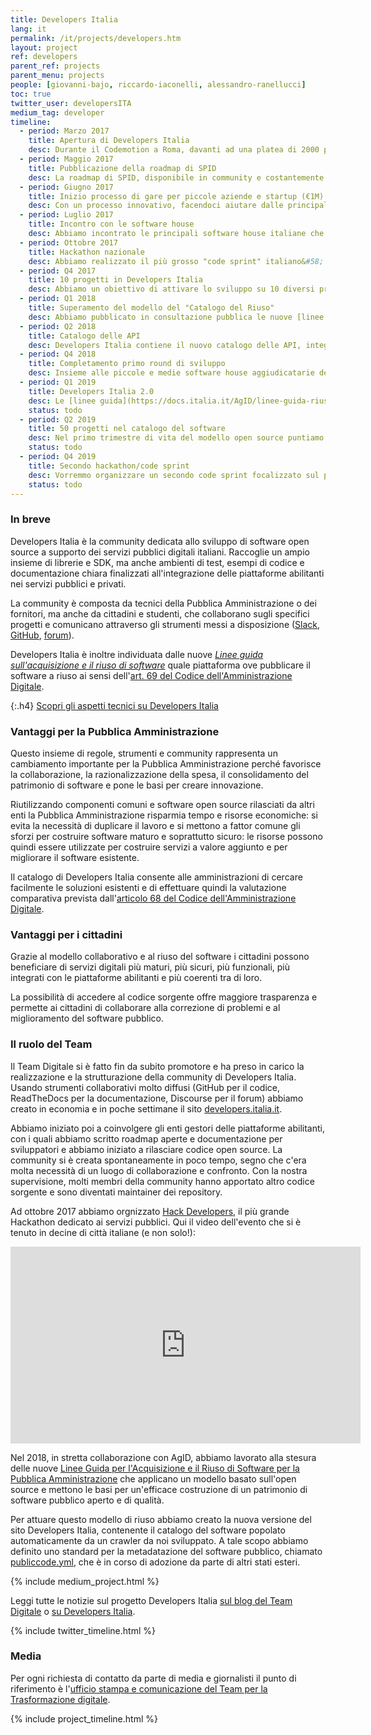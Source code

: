 ```yaml
---
title: Developers Italia
lang: it
permalink: /it/projects/developers.htm
layout: project
ref: developers
parent_ref: projects
parent_menu: projects
people: [giovanni-bajo, riccardo-iaconelli, alessandro-ranellucci]
toc: true
twitter_user: developersITA
medium_tag: developer
timeline:
  - period: Marzo 2017
    title: Apertura di Developers Italia
    desc: Durante il Codemotion a Roma, davanti ad una platea di 2000 programmatori, abbiamo annunciato l'apertura della community.
  - period: Maggio 2017
    title: Pubblicazione della roadmap di SPID
    desc: La roadmap di SPID, disponibile in community e costantemente aggiornata, è la prima roadmap di un servizio tecnologico italiano che viene pubblicata per il confronto con tutte le parti interessate e per coordinare le attività di sviluppo
  - period: Giugno 2017
    title: Inizio processo di gare per piccole aziende e startup (€1M)
    desc: Con un processo innovativo, facendoci aiutare dalle principali tech community italiane, abbiamo avviato un processo volto ad effettuare una serie di gare a supporto della realizzazione di progetti open source in community, con un budget di 1 milione di euro. 
  - period: Luglio 2017
    title: Incontro con le software house
    desc: Abbiamo incontrato le principali software house italiane che realizzano software per la pubblica amministrazione, e abbiamo discusso con loro di Developers Italia e delle nuove sfide di innovazione che si apriranno su servizi sempre più innovativi.
  - period: Ottobre 2017
    title: Hackathon nazionale
    desc: Abbiamo realizzato il più grosso "code sprint" italiano&#58; più di 800 sviluppatori a lavoro sul codice open source della Pubblica Amministrazione, creando decine di progetti che sono fin da subito utilizzabili per velocizzare la digitalizzazione dei servizi pubblici.
  - period: Q4 2017
    title: 10 progetti in Developers Italia
    desc: Abbiamo un obiettivo di attivare lo sviluppo su 10 diversi progetti in community, coinvolgendo le amministrazioni di competenza nel nuovo modello di sviluppo aperto e collaborativo.
  - period: Q1 2018
    title: Superamento del modello del "Catalogo del Riuso"
    desc: Abbiamo pubblicato in consultazione pubblica le nuove [linee guida](https://docs.italia.it/AgID/linee-guida-riuso-software/lg-acquisizione-e-riuso-software-per-pa-docs/) che superano l'attuale "Catalogo del Riuso" di AgID, promuovendo invece la pubblicazione di codice con licenza open source, come sistema superiore per convidere il codice tra diverse amministrazioni, senza necessità di contratti.
  - period: Q2 2018
    title: Catalogo delle API
    desc: Developers Italia contiene il nuovo catalogo delle API, integrato con Swagger.
  - period: Q4 2018
    title: Completamento primo round di sviluppo
    desc: Insieme alle piccole e medie software house aggiudicatarie del primo round di gare abbiamo completato lo sviluppo di 16 nuovi progetti open source a supporto delle piattaforme abilitanti.
  - period: Q1 2019
    title: Developers Italia 2.0
    desc: Le [linee guida](https://docs.italia.it/AgID/linee-guida-riuso-software/lg-acquisizione-e-riuso-software-per-pa-docs/) escono in Gazzetta Ufficiale e la nuova versione di Developers Italia, contenente il catalogo del software open source, va online.
    status: todo
  - period: Q2 2019
    title: 50 progetti nel catalogo del software
    desc: Nel primo trimestre di vita del modello open source puntiamo al rilascio in open source di almeno 50 soluzioni software della Pubblica Amministrazione.
    status: todo
  - period: Q4 2019
    title: Secondo hackathon/code sprint
    desc: Vorremmo organizzare un secondo code sprint focalizzato sul parco software pubblicato nel catalogo di Developers Italia.
    status: todo
---
```


### In breve

Developers Italia è la community dedicata allo sviluppo di software open source a supporto dei servizi pubblici digitali italiani. Raccoglie un ampio insieme di librerie e SDK, ma anche ambienti di test, esempi di codice e documentazione chiara finalizzati all'integrazione delle piattaforme abilitanti nei servizi pubblici e privati.

La community è composta da tecnici della Pubblica Amministrazione o dei fornitori, ma anche da cittadini e studenti, che collaborano sugli specifici progetti e comunicano attraverso gli strumenti messi a disposizione ([Slack](https://slack.developers.italia.it/), [GitHub](https://github.com/italia), [forum](https://forum.italia.it/)).

Developers Italia è inoltre individuata dalle nuove [_Linee guida sull'acquisizione e il riuso di software_](https://docs.italia.it/AgID/linee-guida-riuso-software/lg-acquisizione-e-riuso-software-per-pa-docs/) quale piattaforma ove pubblicare il software a riuso ai sensi dell'[art. 69 del Codice dell'Amministrazione Digitale](https://docs.italia.it/italia/piano-triennale-ict/codice-amministrazione-digitale-docs/it/v2017-12-13/_rst/capo6_art69.html).

{:.h4}
[Scopri gli aspetti tecnici su Developers Italia](https://developers.italia.it)

### Vantaggi per la Pubblica Amministrazione

Questo insieme di regole, strumenti e community rappresenta un cambiamento importante per la Pubblica Amministrazione perché favorisce la collaborazione, la razionalizzazione della spesa, il consolidamento del patrimonio di software e pone le basi per creare innovazione.

Riutilizzando componenti comuni e software open source rilasciati da altri enti la Pubblica Amministrazione risparmia tempo e risorse economiche: si evita la necessità di duplicare il lavoro e si mettono a fattor comune gli sforzi per costruire software maturo e soprattutto sicuro: le risorse possono quindi essere utilizzate per costruire servizi a valore aggiunto e per migliorare il software esistente.

Il catalogo di Developers Italia consente alle amministrazioni di cercare facilmente le soluzioni esistenti e di effettuare quindi la valutazione comparativa prevista dall'[articolo 68 del Codice dell'Amministrazione Digitale](https://docs.italia.it/italia/piano-triennale-ict/codice-amministrazione-digitale-docs/it/v2017-12-13/_rst/capo6_art68.html).

### Vantaggi per i cittadini

Grazie al modello collaborativo e al riuso del software i cittadini possono beneficiare di servizi digitali più maturi, più sicuri, più funzionali, più integrati con le piattaforme abilitanti e più coerenti tra di loro.

La possibilità di accedere al codice sorgente offre maggiore trasparenza e permette ai cittadini di collaborare alla correzione di problemi e al miglioramento del software pubblico.

### Il ruolo del Team

Il Team Digitale si è fatto fin da subito promotore e ha preso in carico la realizzazione e la strutturazione della community di Developers Italia. Usando strumenti collaborativi molto diffusi (GitHub per il codice, ReadTheDocs per la documentazione, Discourse per il forum) abbiamo creato in economia e in poche settimane il sito [developers.italia.it](https://developers.italia.it).

Abbiamo iniziato poi a coinvolgere gli enti gestori delle piattaforme abilitanti, con i quali abbiamo scritto roadmap aperte e documentazione per sviluppatori e abbiamo iniziato a rilasciare codice open source. La community si è creata spontaneamente in poco tempo, segno che c'era molta necessità di un luogo di collaborazione e confronto. Con la nostra supervisione, molti membri della community hanno apportato altro codice sorgente e sono diventati maintainer dei repository.

Ad ottobre 2017 abbiamo orgnizzato [Hack Developers](https://hack.developers.italia.it/), il più grande Hackathon dedicato ai servizi pubblici. Qui il video dell'evento che si è tenuto in decine di città italiane (e non solo!):

 <div class="videoWrapper">
 <iframe width="560" height="315" src="https://www.youtube-nocookie.com/embed/8jIID_GmU5Y" frameborder="0" allow="autoplay; encrypted-media" allowfullscreen></iframe>
 </div>

Nel 2018, in stretta collaborazione con AgID, abbiamo lavorato alla stesura delle nuove [Linee Guida per l'Acquisizione e il Riuso di Software per la Pubblica Amministrazione](https://docs.italia.it/AgID/linee-guida-riuso-software/lg-acquisizione-e-riuso-software-per-pa-docs/) che applicano un modello basato sull'open source e mettono le basi per un'efficace costruzione di un patrimonio di software pubblico aperto e di qualità.

Per attuare questo modello di riuso abbiamo creato la nuova versione del sito Developers Italia, contenente il catalogo del software popolato automaticamente da un crawler da noi sviluppato. A tale scopo abbiamo definito uno standard per la metadatazione del software pubblico, chiamato [publiccode.yml](https://docs.italia.it/italia/developers-italia/publiccodeyml/), che è in corso di adozione da parte di altri stati esteri.

{% include medium_project.html %}

Leggi tutte le notizie sul progetto Developers Italia [sul blog del Team Digitale](https://medium.com/team-per-la-trasformazione-digitale/developers-italia/home) o [su Developers Italia](https://developers.italia.it/news).

{% include twitter_timeline.html %}

### Media
Per ogni richiesta di contatto da parte di media e giornalisti il punto di riferimento è l'[ufficio stampa e comunicazione del Team per la Trasformazione digitale](https://teamdigitale.governo.it/it/contatti).

{% include project_timeline.html %}
